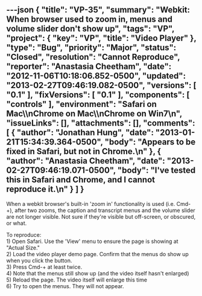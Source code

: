 ---json
{
  "title": "VP-35",
  "summary": "Webkit: When browser used to zoom in, menus and volume slider don't show up",
  "tags": "VP",
  "project": {
    "key": "VP",
    "title": "Video Player"
  },
  "type": "Bug",
  "priority": "Major",
  "status": "Closed",
  "resolution": "Cannot Reproduce",
  "reporter": "Anastasia Cheetham",
  "date": "2012-11-06T10:18:06.852-0500",
  "updated": "2013-02-27T09:46:19.082-0500",
  "versions": [
    "0.1"
  ],
  "fixVersions": [
    "0.1"
  ],
  "components": [
    "controls"
  ],
  "environment": "Safari on Mac\\\nChrome on Mac\\\nChrome on Win7\n",
  "issueLinks": [],
  "attachments": [],
  "comments": [
    {
      "author": "Jonathan Hung",
      "date": "2013-01-21T15:34:39.364-0500",
      "body": "Appears to be fixed in Safari, but not in Chrome.\n"
    },
    {
      "author": "Anastasia Cheetham",
      "date": "2013-02-27T09:46:19.071-0500",
      "body": "I've tested this in Safari and Chrome, and I cannot reproduce it.\n"
    }
  ]
}
---
When a webkit browser's built-in 'zoom in' functionality is used (i.e. Cmd-+), after two zooms, the caption and transcript menus and the volume slider are not longer visible. Not sure if they're visible but off-screen, or obscured, or what.

To reproduce:\
1\) Open Safari. Use the 'View' menu to ensure the page is showing at "Actual Size."\
2\) Load the video player demo page. Confirm that the menus do show up when you click the button.\
3\) Press Cmd-+ at least twice.\
4\) Note that the menus still show up (and the video itself hasn't enlarged)\
5\) Reload the page. The video itself will enlarge this time\
6\) Try to open the menus. They will not appear.

        